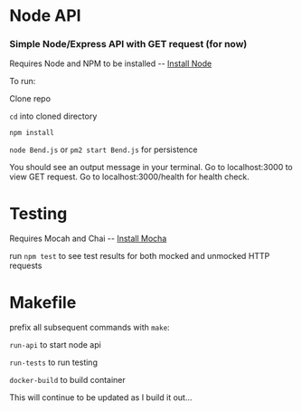 # Node API

### Simple Node/Express API with GET request (for now)

Requires Node and NPM to be installed -- 
[Install Node](https://nodejs.org/en/)

To run:

Clone repo

`cd` into cloned directory

`npm install`

`node Bend.js` or `pm2 start Bend.js` for persistence

You should see an output message in your terminal. Go to localhost:3000 to view GET request. Go to localhost:3000/health for health check.

# Testing

Requires Mocah and Chai -- [Install Mocha](https://mochajs.org/)

run `npm test` to see test results for both mocked and unmocked HTTP requests

# Makefile

prefix all subsequent commands with `make`:

`run-api` to start node api

`run-tests` to run testing

`docker-build` to build container

This will continue to be updated as I build it out...

